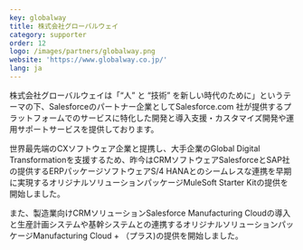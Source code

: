 ```yaml
---
key: globalway
title: 株式会社グローバルウェイ
category: supporter
order: 12
logo: /images/partners/globalway.png
website: 'https://www.globalway.co.jp/'
lang: ja
---
```


株式会社グローバルウェイは「“人” と “技術” を新しい時代のために」というテーマの下、Salesforceのパートナー企業としてSalesforce.com 社が提供するプラットフォームでのサービスに特化した開発と導入支援・カスタマイズ開発や運用サポートサービスを提供しております。

世界最先端のCXソフトウェア企業と提携し、大手企業のGlobal Digital Transformationを支援するため、昨今はCRMソフトウェアSalesforceとSAP社の提供するERPパッケージソフトウェアS/4 HANAとのシームレスな連携を早期に実現するオリジナルソリューションパッケージMuleSoft Starter Kitの提供を開始しました。

また、製造業向けCRMソリューションSalesforce Manufacturing Cloudの導入と生産計画システムや基幹システムとの連携するオリジナルソリューションパッケージManufacturing Cloud + （プラス)の提供を開始しました。